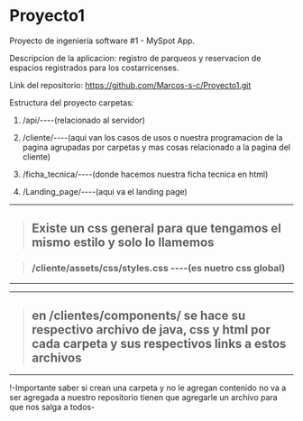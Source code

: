 # Proyecto1

Proyecto de ingeniería software #1 - MySpot App.

Descripcion de la aplicacion: registro de parqueos y reservacion de espacios registrados para los costarricenses.

Link del repositorio: https://github.com/Marcos-s-c/Proyecto1.git

Estructura del proyecto carpetas:

1. /api/----(relacionado al servidor)

1. /cliente/----(aqui van los casos de usos o nuestra programacion de la pagina agrupadas por carpetas y mas cosas relacionado a la pagina del cliente)

1. /ficha_tecnica/----(donde hacemos nuestra ficha tecnica en html)

1. /Landing_page/----(aqui va el landing page)

-------------------------------------------------------------------------------------------------------------------------------------
> ## Existe un css general para que tengamos el mismo estilo y solo lo llamemos

> ### /cliente/assets/css/styles.css ----(es nuetro css global)
-------------------------------------------------------------------------------------------------------------------------------------
-------------------------------------------------------------------------------------------------------------------------------------
> ## en /clientes/components/ se hace su respectivo archivo de java, css y html por cada carpeta y sus respectivos links a estos archivos
-------------------------------------------------------------------------------------------------------------------------------------


!-Importante saber si crean una carpeta y no le agregan contenido no va a ser agregada a nuestro repositorio tienen que agregarle un archivo para que nos salga a todos-
